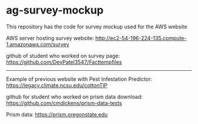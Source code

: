 # ag-survey-mockup
This repository has the code for survey mockup used for the AWS website

AWS server hosting survey website: http://ec2-54-196-224-135.compute-1.amazonaws.com/survey

github of student who worked on survey page: https://github.com/DevPatel3547/Facttempfiles


---
Example of previous website with Pest Infestation Predictor: https://legacy.climate.ncsu.edu/cottonTIP


github for student who worked on prism data download: https://github.com/cmdickens/prism-data-tests

Prism data: https://prism.oregonstate.edu

